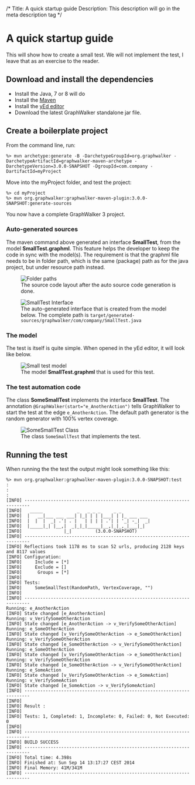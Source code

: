 /*
Title: A quick startup guide
Description: This description will go in the meta description tag
*/

# A quick startup guide

This will show how to create a small test. We will not implement the test, I leave that as an exercise to the reader.


## Download and install the dependencies

 * Install the Java, 7 or 8 will do
 * Install the [Maven](http://maven.apache.org/download.cgi)
 * Install the [yEd editor](http://www.yworks.com/en/products_yed_about.html)
 * Download the latest GraphWalker standalone jar file.

## Create a boilerplate project
From the command line, run:
~~~
%> mvn archetype:generate -B -DarchetypeGroupId=org.graphwalker -DarchetypeArtifactId=graphwalker-maven-archetype -DarchetypeVersion=3.0.0-SNAPSHOT -DgroupId=com.company -DartifactId=myProject
~~~
Move into the myProject folder, and test the project:
~~~
%> cd myProject
%> mvn org.graphwalker:graphwalker-maven-plugin:3.0.0-SNAPSHOT:generate-sources
~~~
You now have a complete GraphWalker 3 project.

### Auto-generated sources

The maven command above generated an interface **SmallTest**, from the model **SmallTest.graphml**. This feature helps the developer to keep the code in sync with the model(s). The requirement is that the graphml file needs to be in folder path, which is the same (package) path as for the java project, but under resource path instead.

<figure>
  <img src="/pico/content/images/folderPaths.png" alt="Folder paths">
  <figcaption>The source code layout after the auto source code generation is done.</figcaption>
</figure>

<figure>
  <img src="/pico/content/images/SmallTestInterface.png" alt="SmallTest Interface">
  <figcaption>The auto-generated interface that is created from the model below. The complete path is <code>target/generated-sources/graphwalker/com/company/SmallTest.java</code></figcaption>
</figure>

### The model

The test is itself is quite simple. When opened in the yEd editor, it will look like below.

<figure>
  <img src="/pico/content/images/SmallTest.png" alt="Small test model">
  <figcaption>The model <strong>SmallTest.graphml</strong> that is used for this test.</figcaption>
</figure>

### The test automation code

The class **SomeSmallTest** implements the interface **SmallTest**. The annotation <code>@GraphWalker(start="e_AnotherAction")</code> tells GraphWalker to start the test at the edge <code>e_AnotherAction</code>. The default path generator is the random generator with 100% vertex coverage.

<figure>
  <img src="/pico/content/images/SomeSmallTestJava.png" alt="SomeSmallTest Class">
  <figcaption>The class <code>SomeSmallTest</code> that implements the test.</figcaption>
</figure>


## Running the test
When running the the test the output might look something like this:
~~~
%> mvn org.graphwalker:graphwalker-maven-plugin:3.0.0-SNAPSHOT:test
:
:
:
[INFO] ------------------------------------------------------------------------
[INFO]   _____             _   _ _ _     _ _
[INFO]  |   __|___ ___ ___| |_| | | |___| | |_ ___ ___
[INFO]  |  |  |  _| .'| . |   | | | | .'| | '_| -_|  _|
[INFO]  |_____|_| |__,|  _|_|_|_____|__,|_|_,_|___|_|
[INFO]                |_|         (3.0.0-SNAPSHOT)
[INFO] ------------------------------------------------------------------------
[INFO] Reflections took 1178 ms to scan 52 urls, producing 2128 keys and 8117 values
[INFO] Configuration:
[INFO]     Include = [*]
[INFO]     Exclude = []
[INFO]      Groups = [*]
[INFO]
[INFO] Tests:
[INFO]     SomeSmallTest(RandomPath, VertexCoverage, "")
[INFO]
[INFO] ------------------------------------------------------------------------
Running: e_AnotherAction
[INFO] State changed [e_AnotherAction]
Running: v_VerifySomeOtherAction
[INFO] State changed [e_AnotherAction -> v_VerifySomeOtherAction]
Running: e_SomeOtherAction
[INFO] State changed [v_VerifySomeOtherAction -> e_SomeOtherAction]
Running: v_VerifySomeOtherAction
[INFO] State changed [e_SomeOtherAction -> v_VerifySomeOtherAction]
Running: e_SomeOtherAction
[INFO] State changed [v_VerifySomeOtherAction -> e_SomeOtherAction]
Running: v_VerifySomeOtherAction
[INFO] State changed [e_SomeOtherAction -> v_VerifySomeOtherAction]
Running: e_SomeAction
[INFO] State changed [v_VerifySomeOtherAction -> e_SomeAction]
Running: v_VerifySomeAction
[INFO] State changed [e_SomeAction -> v_VerifySomeAction]
[INFO] ------------------------------------------------------------------------
[INFO]
[INFO] Result :
[INFO]
[INFO] Tests: 1, Completed: 1, Incomplete: 0, Failed: 0, Not Executed: 0
[INFO]
[INFO] ------------------------------------------------------------------------
[INFO] BUILD SUCCESS
[INFO] ------------------------------------------------------------------------
[INFO] Total time: 4.398s
[INFO] Finished at: Sun Sep 14 13:17:27 CEST 2014
[INFO] Final Memory: 41M/341M
[INFO] ------------------------------------------------------------------------
~~~
